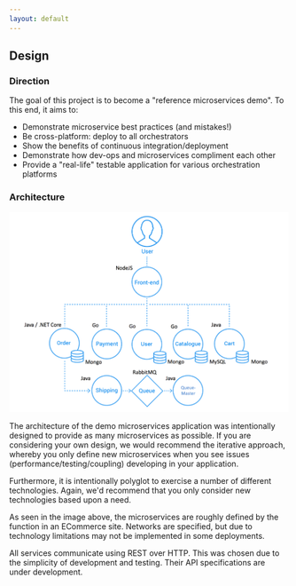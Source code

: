 ```yaml
---
layout: default
---
```


## Design

### Direction

The goal of this project is to become a "reference microservices demo".
To this end, it aims to:

- Demonstrate microservice best practices (and mistakes!)
- Be cross-platform: deploy to all orchestrators
- Show the benefits of continuous integration/deployment
- Demonstrate how dev-ops and microservices compliment each other
- Provide a "real-life" testable application for various orchestration
  platforms

### Architecture

![Architecture diagram](https://github.com/microservices-demo/microservices-demo.github.io/blob/HEAD/assets/Architecture.png "Architecture")

The architecture of the demo microservices application was intentionally designed to provide as many microservices as possible. If you are considering your own design, we would recommend the iterative approach, whereby you only define new microservices when you see issues (performance/testing/coupling) developing in your application.

Furthermore, it is intentionally polyglot to exercise a number of different technologies. Again, we'd recommend that you only consider new technologies based upon a need.

As seen in the image above, the microservices are roughly defined by the function in an ECommerce site. Networks are specified, but due to technology limitations may not be implemented in some deployments.

All services communicate using REST over HTTP. This was chosen due to the simplicity of development and testing. Their API specifications are under development.
